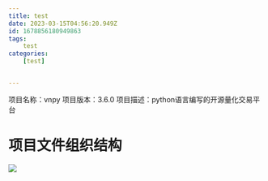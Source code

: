 ```yaml
---
title: test
date: 2023-03-15T04:56:20.949Z
id: 1678856180949863
tags:
	test
categories:
	[test]


---
```

项目名称：vnpy
项目版本：3.6.0
项目描述：python语言编写的开源量化交易平台

# 项目文件组织结构

![](/imgs/test/b.png)